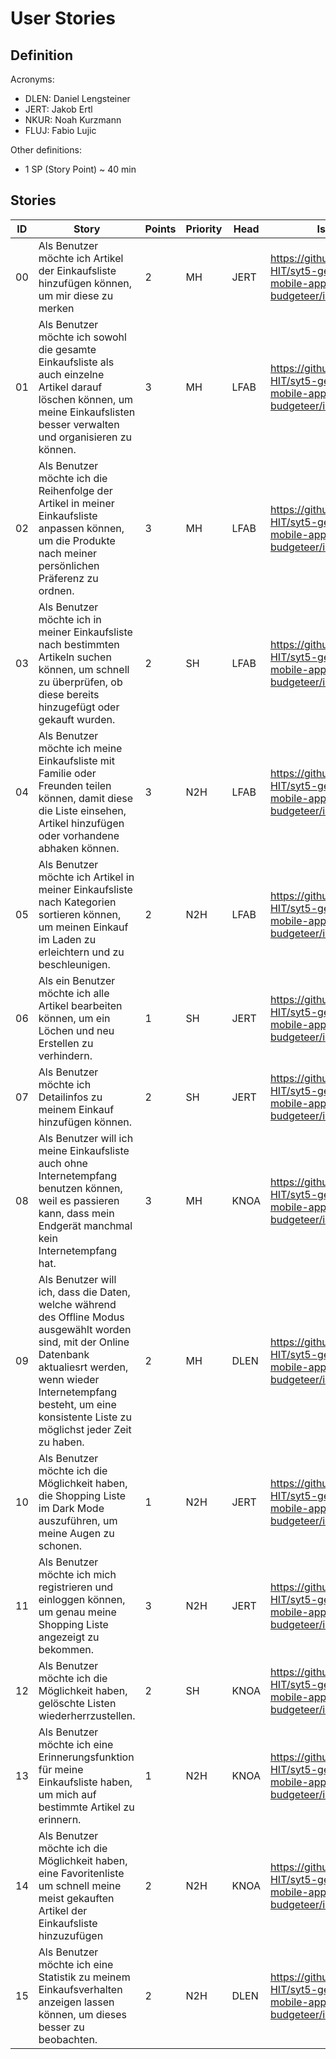 # User Stories

## Definition

Acronyms:
- DLEN: Daniel Lengsteiner
- JERT: Jakob Ertl
- NKUR: Noah Kurzmann
- FLUJ: Fabio Lujic

Other definitions:
- 1 SP (Story Point) ~ 40 min

## Stories


|ID|Story|Points|Priority|Head|Issue
|---|---|---|---|---|---|
|00|Als Benutzer möchte ich Artikel der Einkaufsliste hinzufügen können, um mir diese zu merken|2|MH|JERT| https://github.com/TGM-HIT/syt5-gek1051-mobile-application-budgeteer/issues/1 |
| 01 | Als Benutzer möchte ich sowohl die gesamte Einkaufsliste als auch einzelne Artikel darauf löschen können, um meine Einkaufslisten besser verwalten und organisieren zu können. | 3    | MH   | LFAB | https://github.com/TGM-HIT/syt5-gek1051-mobile-application-budgeteer/issues/2 |
| 02 | Als Benutzer möchte ich die Reihenfolge der Artikel in meiner Einkaufsliste anpassen können, um die Produkte nach meiner persönlichen Präferenz zu ordnen. | 3    | MH  | LFAB | https://github.com/TGM-HIT/syt5-gek1051-mobile-application-budgeteer/issues/3 |
| 03 | Als Benutzer möchte ich in meiner Einkaufsliste nach bestimmten Artikeln suchen können, um schnell zu überprüfen, ob diese bereits hinzugefügt oder gekauft wurden. | 2    | SH | LFAB | https://github.com/TGM-HIT/syt5-gek1051-mobile-application-budgeteer/issues/4 |
| 04 | Als Benutzer möchte ich meine Einkaufsliste mit Familie oder Freunden teilen können, damit diese die Liste einsehen, Artikel hinzufügen oder vorhandene abhaken können. | 3    | N2H  | LFAB | https://github.com/TGM-HIT/syt5-gek1051-mobile-application-budgeteer/issues/5 |
| 05 | Als Benutzer möchte ich Artikel in meiner Einkaufsliste nach Kategorien sortieren können, um meinen Einkauf im Laden zu erleichtern und zu beschleunigen. | 2    | N2H  | LFAB | https://github.com/TGM-HIT/syt5-gek1051-mobile-application-budgeteer/issues/6 |
|06|Als ein Benutzer möchte ich alle Artikel bearbeiten können, um ein Löchen und neu Erstellen zu verhindern.|1|SH|JERT| https://github.com/TGM-HIT/syt5-gek1051-mobile-application-budgeteer/issues/7 |
|07| Als Benutzer möchte ich Detailinfos zu meinem Einkauf hinzufügen können. | 2 | SH | JERT | https://github.com/TGM-HIT/syt5-gek1051-mobile-application-budgeteer/issues/8 |
|08| Als Benutzer will ich meine Einkaufsliste auch ohne Internetempfang benutzen können, weil es passieren kann, dass mein Endgerät manchmal kein Internetempfang hat. | 3 | MH | KNOA | https://github.com/TGM-HIT/syt5-gek1051-mobile-application-budgeteer/issues/9 |
|09| Als Benutzer will ich, dass die Daten, welche während des Offline Modus ausgewählt worden sind, mit der Online Datenbank aktualiesrt werden, wenn wieder Internetempfang besteht, um eine konsistente Liste zu möglichst jeder Zeit zu haben. | 2 | MH | DLEN | https://github.com/TGM-HIT/syt5-gek1051-mobile-application-budgeteer/issues/10 |
|10| Als Benutzer möchte ich die Möglichkeit haben, die Shopping Liste im Dark Mode auszuführen, um meine Augen zu schonen. | 1 | N2H| JERT | https://github.com/TGM-HIT/syt5-gek1051-mobile-application-budgeteer/issues/11 |
|11| Als Benutzer möchte ich mich registrieren und einloggen können, um genau meine Shopping Liste angezeigt zu bekommen. | 3 | N2H | JERT| https://github.com/TGM-HIT/syt5-gek1051-mobile-application-budgeteer/issues/12 |
|12| Als Benutzer möchte ich die Möglichkeit haben, gelöschte Listen wiederherrzustellen. | 2 | SH | KNOA | https://github.com/TGM-HIT/syt5-gek1051-mobile-application-budgeteer/issues/13 |
|13| Als Benutzer möchte ich eine Erinnerungsfunktion für meine Einkaufsliste haben, um mich auf bestimmte Artikel zu erinnern. | 1 | N2H | KNOA | https://github.com/TGM-HIT/syt5-gek1051-mobile-application-budgeteer/issues/14 |
|14| Als Benutzer möchte ich die Möglichkeit haben, eine Favoritenliste um schnell meine meist gekauften Artikel der Einkaufsliste hinzuzufügen | 2 | N2H | KNOA | https://github.com/TGM-HIT/syt5-gek1051-mobile-application-budgeteer/issues/15 |
|15| Als Benutzer möchte ich eine Statistik zu meinem Einkaufsverhalten anzeigen lassen können, um dieses besser zu beobachten. | 2 | N2H | DLEN | https://github.com/TGM-HIT/syt5-gek1051-mobile-application-budgeteer/issues/17 |
